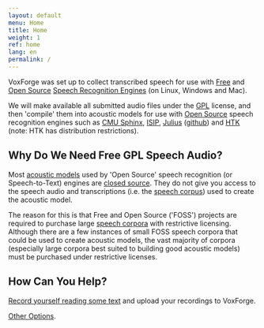 ```yaml
---
layout: default
menu: Home
title: Home
weight: 1
ref: home
lang: en
permalink: /
---
```


VoxForge was set up to collect transcribed speech for use with [Free](/home/docs/faq/faq/what-is-free-software) and  [Open Source](/home/docs/faq/faq/what-is-open-source-software) [Speech Recognition Engines](/home/docs/faq/faq/what-is-the-difference-between-a-speech-recognition-engine-and-a-speech-recognition-system) (on Linux, Windows and Mac). 

We will make available all submitted audio files under the [GPL](/home/docs/faq/faq/what-is-gpl) license, and then 'compile' them into acoustic models for use with [Open Source](/home/docs/faq/faq/what-is-open-source-software) speech recognition engines such as [CMU Sphinx](http://cmusphinx.sourceforge.net/html/cmusphinx.php), [ISIP](http://www.isip.piconepress.com/projects/speech), [Julius](http://julius.sourceforge.jp/en_index.php) ([github](https://github.com/julius-speech/julius)) and [HTK](http://htk.eng.cam.ac.uk/) (note: HTK has distribution restrictions).

## Why Do We Need Free GPL Speech Audio?

Most [acoustic models](/home/docs/faq/faq/what-is-an-acoustic-model) used by 'Open Source' speech recognition (or Speech-to-Text) engines are [closed source](http://www.voxforge.org/home/docs/faq/faq/what-is-closed-source-software).  They do not give you access to the speech audio and transcriptions (i.e. the [speech corpus](/home/docs/faq/faq/what-is-a-speech-corpus-or-speech-corpora)) used to create the acoustic model. 

The reason for this is that Free and Open Source ('FOSS') projects are required to purchase large [speech corpora](/home/docs/faq/faq/what-is-a-speech-corpus-or-speech-corpora) with restrictive licensing.  Although there are a few instances of small FOSS speech corpora that could be used to create acoustic models, the vast majority of corpora (especially large corpora best suited to building good acoustic models) must be purchased under restrictive licenses.  

## How Can You Help?

[Record yourself reading some text](http://www.voxforge.org/home/read) and upload your recordings to VoxForge.

[Other Options](/home/submit).

<div class="content"><a name="idr_Hvr1XmY3MyJSHAkx1Icg" id="idr_Hvr1XmY3MyJSHAkx1Icg"></a><a name="idbHiw5HCY3WiRmaNg6mhRwQ" id="idbHiw5HCY3WiRmaNg6mhRwQ"></a>

